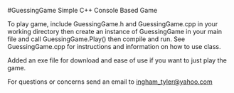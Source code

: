 #GuessingGame
Simple C++ Console Based Game

To play game, include GuessingGame.h and GuessingGame.cpp in your working directory
then create an instance of GuessingGame in your main file and call GuessingGame.Play()
then compile and run. See GuessingGame.cpp for instructions and information on how to
use class.

Added an exe file for download and ease of use if you want to just play the game.

For questions or concerns send an email to ingham_tyler@yahoo.com
